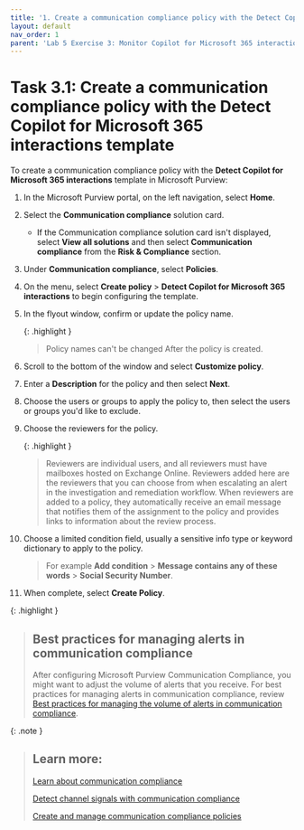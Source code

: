 ```yaml
---
title: '1. Create a communication compliance policy with the Detect Copilot for Microsoft 365 interactions template'
layout: default
nav_order: 1
parent: 'Lab 5 Exercise 3: Monitor Copilot for Microsoft 365 interactions with communication compliance'
---
```


# Task 3.1: Create a communication compliance policy with the Detect Copilot for Microsoft 365 interactions template

To create a communication compliance policy with the **Detect Copilot for Microsoft 365 interactions** template in Microsoft Purview:


1. In the Microsoft Purview portal, on the left navigation, select **Home**.

1. Select the **Communication compliance** solution card.  
    - If the Communication compliance solution card isn't displayed, select **View all solutions** and then select **Communication compliance** from the **Risk & Compliance** section.

1. Under **Communication compliance**, select **Policies**.

1. On the menu, select **Create policy** > **Detect Copilot for Microsoft 365 interactions** to begin configuring the template.

1. In the flyout window, confirm or update the policy name. 

    {: .highlight }
    > Policy names can't be changed After the policy is created.

1. Scroll to the bottom of the window and select **Customize policy**.

1. Enter a **Description** for the policy and then select **Next**.

1. Choose the users or groups to apply the policy to, then select the users or groups you'd like to exclude.

1. Choose the reviewers for the policy. 

    {: .highlight }
    > Reviewers are individual users, and all reviewers must have mailboxes hosted on Exchange Online. Reviewers added here are the reviewers that you can choose from when escalating an alert in the investigation and remediation workflow. When reviewers are added to a policy, they automatically receive an email message that notifies them of the assignment to the policy and provides links to information about the review process.

1. Choose a limited condition field, usually a sensitive info type or keyword dictionary to apply to the policy.
    >   For example **Add condition** > **Message contains any of these words** > **Social Security Number**.

1. When complete, select **Create Policy**.
   
{: .highlight }
> ## Best practices for managing alerts in communication compliance
>
> After configuring Microsoft Purview Communication Compliance, you might want to adjust the volume of alerts that you receive. For best practices for managing alerts in communication compliance, review [Best practices for managing the volume of alerts in communication compliance](https://learn.microsoft.com/en-us/purview/communication-compliance-alerts-best-practices "Best practices for managing the volume of alerts in communication compliance").

{: .note }
> ## Learn more:
> [Learn about communication compliance](https://learn.microsoft.com/en-us/purview/communication-compliance "Learn about communication compliance")
>
> [Detect channel signals with communication compliance](https://learn.microsoft.com/en-us/purview/communication-compliance-channels "Detect channel signals with communication compliance")
>
> [Create and manage communication compliance policies](https://learn.microsoft.com/en-us/purview/communication-compliance-policies "Create and manage communication compliance policies")
